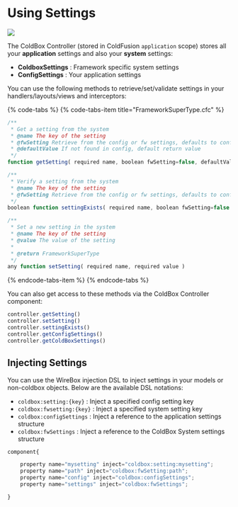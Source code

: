 # Using Settings

![](https://github.com/ortus/coldbox-platform-documentation/tree/24d3f3d16693b36ca41bf5ce0329c6ff33316ef0/images/ControllerWithSettingStructures.jpg)

The ColdBox Controller \(stored in ColdFusion `application` scope\) stores all your **application** settings and also your **system** settings:

* **ColdboxSettings** : Framework specific system settings
* **ConfigSettings** : Your application settings

You can use the following methods to retrieve/set/validate settings in your handlers/layouts/views and interceptors:

{% code-tabs %}
{% code-tabs-item title="FrameworkSuperType.cfc" %}
```javascript
/**
 * Get a setting from the system
 * @name The key of the setting
 * @fwSetting Retrieve from the config or fw settings, defaults to config
 * @defaultValue If not found in config, default return value
 */
function getSetting( required name, boolean fwSetting=false, defaultValue )

/**
 * Verify a setting from the system
 * @name The key of the setting
 * @fwSetting Retrieve from the config or fw settings, defaults to config
 */
boolean function settingExists( required name, boolean fwSetting=false )

/**
 * Set a new setting in the system
 * @name The key of the setting
 * @value The value of the setting
 *
 * @return FrameworkSuperType
 */
any function setSetting( required name, required value )
```
{% endcode-tabs-item %}
{% endcode-tabs %}

You can also get access to these methods via the ColdBox Controller component:

```javascript
controller.getSetting()
controller.setSetting()
controller.settingExists()
controller.getConfigSettings()
controller.getColdBoxSettings()
```

## Injecting Settings

You can use the WireBox injection DSL to inject settings in your models or non-coldbox objects. Below are the available DSL notations:

* `coldbox:setting:{key}` : Inject a specified config setting key
* `coldbox:fwsetting:{key}` : Inject a specified system setting key
* `coldbox:configSettings` : Inject a reference to the application settings structure
* `coldbox:fwSettings` : Inject a reference to the ColdBox System settings structure

```javascript
component{

    property name="mysetting" inject="coldbox:setting:mysetting";
    property name="path" inject="coldbox:fwSetting:path";
    property name="config" inject="coldbox:configSettings";
    property name="settings" inject="coldbox:fwSettings";

}
```

